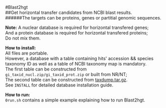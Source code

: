 #Blast2hgt    
##Get horizontal transfer candidates from NCBI blast results.    
######The targets can be proteins, genes or partitial genomic sequences.   

**Note:** A nuclear database is required for horizontal transfered genes;   
And a protein database is required for horizontal transfered proteins;   
Do not mix them.

**How to install:**  
All files are portable.   
However, a database with a table containing hits' accession && species taxonomy ID as well as a table of NCBI taxonomy map is mandatory.  
The first table can be constructed from `gi_taxid_nucl.zip/gi_taxid_prot.zip` or built from NR/NT;     
The second table can be constructed from [taxdump.tar.gz](ftp://ftp.ncbi.nih.gov/pub/taxonomy/taxdump.tar.gz).   
See `INSTALL` for detailed database installation guide. 

**How to run:**  
`0run.sh` contains a simple example explaining how to run Blast2hgt.   

